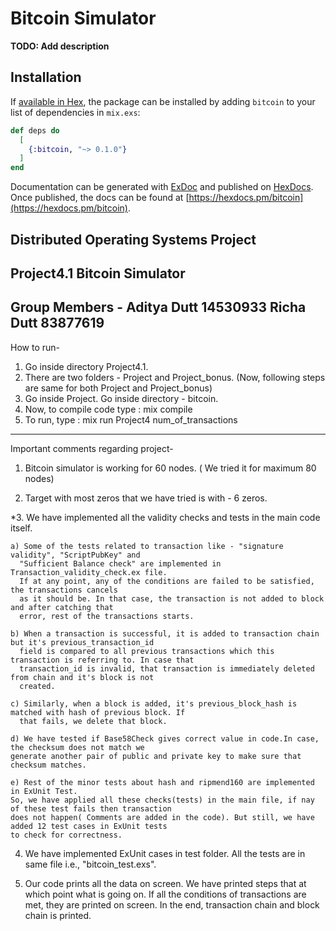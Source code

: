 # Bitcoin Simulator

**TODO: Add description**

## Installation

If [available in Hex](https://hex.pm/docs/publish), the package can be installed
by adding `bitcoin` to your list of dependencies in `mix.exs`:

```elixir
def deps do
  [
    {:bitcoin, "~> 0.1.0"}
  ]
end
```

Documentation can be generated with [ExDoc](https://github.com/elixir-lang/ex_doc)
and published on [HexDocs](https://hexdocs.pm). Once published, the docs can
be found at [https://hexdocs.pm/bitcoin](https://hexdocs.pm/bitcoin).

Distributed Operating Systems Project
-------------------------------------
Project4.1 Bitcoin Simulator
-------------------------------------

Group Members -
  Aditya Dutt 14530933
  Richa Dutt  83877619
-------------------------------------
How to run-
1. Go inside directory Project4.1.
2. There are two folders - Project and Project_bonus.
(Now, following steps are same for both Project and Project_bonus)
3. Go inside Project. Go inside directory - bitcoin.
4. Now, to compile code type : mix compile
5. To run, type : mix run Project4 num_of_transactions
-------------------------------------

Important comments regarding project-

 1. Bitcoin simulator is working for 60 nodes. ( We tried it for maximum 80 nodes)
 
 2. Target with most zeros that we have tried is with - 6 zeros.

*3. We have implemented all the validity checks and tests in the main code itself. 
    
    a) Some of the tests related to transaction like - "signature validity", "ScriptPubKey" and 
      "Sufficient Balance check" are implemented in Transaction_validity_check.ex file.
      If at any point, any of the conditions are failed to be satisfied, the transactions cancels
      as it should be. In that case, the transaction is not added to block and after catching that
      error, rest of the transactions starts.

    b) When a transaction is successful, it is added to transaction chain but it's previous_transaction_id
      field is compared to all previous transactions which this transaction is referring to. In case that
      transaction_id is invalid, that transaction is immediately deleted from chain and it's block is not
      created.  

    c) Similarly, when a block is added, it's previous_block_hash is matched with hash of previous block. If
      that fails, we delete that block.

    d) We have tested if Base58Check gives correct value in code.In case, the checksum does not match we
    generate another pair of public and private key to make sure that checksum matches. 
    
    e) Rest of the minor tests about hash and ripmend160 are implemented in ExUnit Test.
    So, we have applied all these checks(tests) in the main file, if nay of these test fails then transaction
    does not happen( Comments are added in the code). But still, we have added 12 test cases in ExUnit tests 
    to check for correctness.

 4. We have implemented ExUnit cases in test folder. All the tests are in same file 
    i.e., "bitcoin_test.exs".
 
 5. Our code prints all the data on screen. We have printed steps that at which point what is going on.
    If all the conditions of transactions are met, they are printed on screen. In the end, transaction chain and
    block chain is printed.
